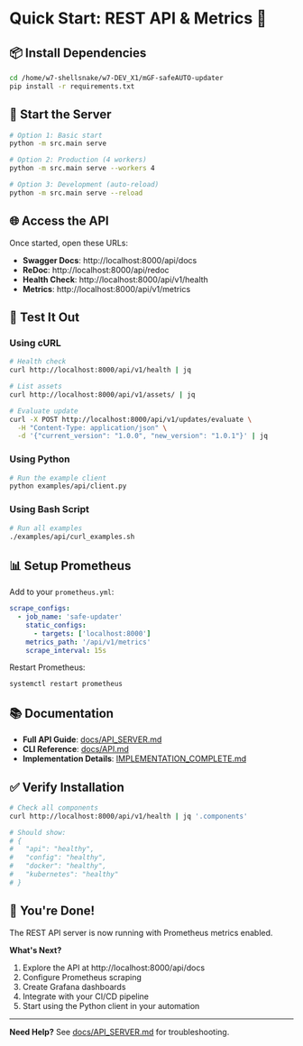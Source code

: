 # Quick Start: REST API & Metrics 🚀

## 📦 Install Dependencies

```bash
cd /home/w7-shellsnake/w7-DEV_X1/mGF-safeAUTO-updater
pip install -r requirements.txt
```

## 🎯 Start the Server

```bash
# Option 1: Basic start
python -m src.main serve

# Option 2: Production (4 workers)
python -m src.main serve --workers 4

# Option 3: Development (auto-reload)
python -m src.main serve --reload
```

## 🌐 Access the API

Once started, open these URLs:

- **Swagger Docs**: http://localhost:8000/api/docs
- **ReDoc**: http://localhost:8000/api/redoc  
- **Health Check**: http://localhost:8000/api/v1/health
- **Metrics**: http://localhost:8000/api/v1/metrics

## 🧪 Test It Out

### Using cURL

```bash
# Health check
curl http://localhost:8000/api/v1/health | jq

# List assets
curl http://localhost:8000/api/v1/assets/ | jq

# Evaluate update
curl -X POST http://localhost:8000/api/v1/updates/evaluate \
  -H "Content-Type: application/json" \
  -d '{"current_version": "1.0.0", "new_version": "1.0.1"}' | jq
```

### Using Python

```bash
# Run the example client
python examples/api/client.py
```

### Using Bash Script

```bash
# Run all examples
./examples/api/curl_examples.sh
```

## 📊 Setup Prometheus

Add to your `prometheus.yml`:

```yaml
scrape_configs:
  - job_name: 'safe-updater'
    static_configs:
      - targets: ['localhost:8000']
    metrics_path: '/api/v1/metrics'
    scrape_interval: 15s
```

Restart Prometheus:
```bash
systemctl restart prometheus
```

## 📚 Documentation

- **Full API Guide**: [docs/API_SERVER.md](docs/API_SERVER.md)
- **CLI Reference**: [docs/API.md](docs/API.md)
- **Implementation Details**: [IMPLEMENTATION_COMPLETE.md](IMPLEMENTATION_COMPLETE.md)

## ✅ Verify Installation

```bash
# Check all components
curl http://localhost:8000/api/v1/health | jq '.components'

# Should show:
# {
#   "api": "healthy",
#   "config": "healthy",
#   "docker": "healthy",
#   "kubernetes": "healthy"
# }
```

## 🎉 You're Done!

The REST API server is now running with Prometheus metrics enabled.

**What's Next?**

1. Explore the API at http://localhost:8000/api/docs
2. Configure Prometheus scraping
3. Create Grafana dashboards
4. Integrate with your CI/CD pipeline
5. Start using the Python client in your automation

---

**Need Help?** See [docs/API_SERVER.md](docs/API_SERVER.md) for troubleshooting.
